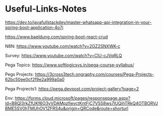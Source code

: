 # Useful-Links-Notes

https://dev.to/javafullstackdev/master-whatsapp-api-integration-in-your-spring-boot-application-4o7j

https://www.baeldung.com/spring-boot-react-crud

N8N: https://www.youtube.com/watch?v=2GZ2SNXWK-c

Survey: https://www.youtube.com/watch?v=ClU-cJVqRLQ

Pega Topics: https://www.softlogicsys.in/pega-course-syllabus/

Pegs Projects: https://3cross3tech.ongraphy.com/courses/Pega-Projects-62bc50ee0cf2f9e2a999a0a0

Pega Projrects1: https://pega.devpost.com/project-gallery?page=2

Env: https://forms.cloud.microsoft/pages/responsepage.aspx?id=B8QI3rkZfUKf6O3yVDAMpzfievctKntFjC7V5S8ws7lUQjhTRkQ4OTBORVJBME5SV0hTMUhOV1ZFRS4u&origin=QRCode&route=shorturl
